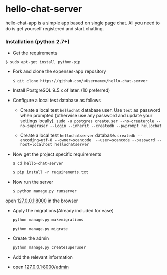 # hello-chat-server

hello-chat-app is a simple app based on single page chat. 
All you need to do is get yourself registered and start chatting.

### Installation (python 2.7+)

- Get the requirements

`$ sudo apt-get install python-pip`

  
- Fork and clone the expenses-app repository

	`$ git clone https://github.com/<Username>/hello-chat-server`

- Install PostgreSQL 9.5.x of later. (10 preferred) 

- Configure a local test database as follows

    - Create a local test `hellochat` database user. Use `test` as password when prompted
      (otherwise use any password and update your settings locally).
      `sudo -u postgres createuser --no-createrole --no-superuser --login --inherit --createdb --pwprompt hellochat`
    
    - Create a local test `hellochatserver` database.
      `createdb --encoding=utf-8 --owner=scancode  --user=scancode --password --host=localhost hellochatserver`
    
- Now get the project specific requirements 
 	
	`$ cd hello-chat-server`
	
  	`$ pip install -r requirements.txt`

- Now run the server 
 	
	`$ python manage.py runserver`

open [127.0.0.1:8000](127.0.0.1:8000) in the browser


- Apply the migrations(Already included for ease)

	`python manage.py makemigrations`

	`python manage.py migrate`

- Create the admin

	`python manage.py createsuperuser`

- Add the relevant information

- open [127.0.0.1:8000/admin](127.0.0.1:8000/admin)
